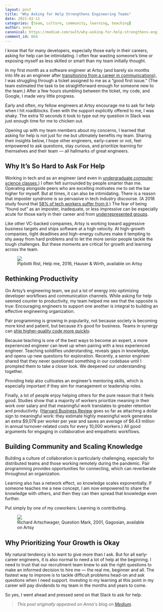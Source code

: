 ```yaml
---
layout: post
title: "Why Asking for Help Strengthens Engineering Teams"
date: 2021-02-11
categories: [team, culture, community, learning, teaching]
author: anna
canonical: https://medium.com/swlh/why-asking-for-help-strengthens-engineering-teams-6b1eadc86936
comment_id: 664
---
```


I know that for many developers, especially those early in their careers, asking for help can be intimidating. I
often fear wasting someone’s time or exposing myself as less skilled or smart than my team initially thought.

In my first month as a software engineer at Artsy (and barely six months into life as an engineer after
[transitioning from a career in communications][how-losing-my-job-helped-me-find-my-way-back]), I was struggling
through a ticket assigned to me as a “good first issue.” (The team estimated the task to be straightforward enough
for someone new to the team.) After a few hours stumbling between the ticket, my code, and Google, I made very
little progress.

<!-- more -->

Early and often, my fellow engineers at Artsy encourage me to ask for help when I hit roadblocks. Even with the
support explicitly offered to me, I was shaky. The extra 10 seconds it took to type out my question in Slack was
just enough time for me to chicken out.

Opening up with my team members about my concerns, I learned that asking for help is not just for me but ultimately
benefits my team. Sharing their insights below, I hope other engineers, early-career or not, feel empowered to ask
questions, stay curious, and prioritize learning for themselves and their team — all hallmarks of great engineers.

## Why It’s So Hard to Ask For Help

Working in tech and as an engineer (and even in [undergraduate computer science
classes][why-women-don't-pursue-software-engineering],) I often felt surrounded by people smarter than me.
Operating alongside peers who are excelling motivates me to set the bar higher for myself. But at times, it can
also be intimidating. There is a reason that imposter syndrome is so pervasive in tech industry discourse. (A 2018
study found that [58% of tech workers suffer from
it][impostor-syndrome-leaves-most-tech-workers-feeling-like-a-fake].) The fear of being “found out” as an imposter,
inadequate, or less impressive can be especially acute for those early in their career and from [underrepresented
groups][why-imposter-syndrome-is-worse-for-women-of-color].

Like other VC-backed companies, Artsy is working toward aggressive business targets and ships software at a high
velocity. At high-growth companies, tight deadlines and high-energy cultures make it tempting to shy away from hard
problems and to let the more senior people tackle the tough challenges. But these moments are critical for growth
and learning across the team.

<figure class="illustration">
    <a target="_blank" href="https://www.artsy.net/artwork/pipilotti-rist-help-me">
        <img src="https://d32dm0rphc51dk.cloudfront.net/P24AUuVFX50Tr2Q6w58-fQ/large.jpg">
    </a>
    <figcaption>Pipilotti Rist, Help me, 2016, Hauser & Wirth, available on Artsy
    </figcaption>
</figure>

## Rethinking Productivity

On Artsy’s engineering team, we put a lot of energy into optimizing developer workflows and communication channels.
While asking for help seemed counter to productivity, my team helped me see that the opposite is true: Encouraging
engineers to support one another is integral to building an effective engineering organization.

Pair programming is growing in popularity, not because society is becoming more kind and patient, but because it’s
good for business. Teams in synergy can [ship higher-quality code more quickly][on-pair-programming].

Because teaching is one of the best ways to become an expert, a more experienced engineer can level up when pairing
with a less experienced engineer. Teaching solidifies understanding, reveals gaps in knowledge, and opens up new
questions for exploration. Recently, a senior engineer shared that they never questioned something in our codebase
until I prompted them to take a closer look. We deepened our understanding together.

Providing help also cultivates an engineer’s mentoring skills, which is especially important if they aim for
management or leadership roles.

Finally, a lot of people enjoy helping others for the pure reason that it feels good. Studies show that a majority
of workers prioritize meaning in their work over salary and that meaningful work translates to greater retention
and productivity. ([Harvard Business Review][people-are-willing-to-earn-less-money-to-do-more-meaningful-work] goes
so far as attaching a dollar sign to meaningful work: they estimate highly meaningful work generates an extra
$9,078 per worker per year and saves an average of $6.43 million in annual turnover-related costs for every 10,000
workers.) All good arguments for engaging in collaborative and empathetic workflows.

## Building Community and Scaling Knowledge

Building a culture of collaboration is particularly challenging, especially for distributed teams and those working
remotely during the pandemic. Pair programming provides opportunities for connecting, which can reverberate
throughout an organization.

Learning also has a network effect, so knowledge scales exponentially. If someone teaches me a new concept, I am
now empowered to share the knowledge with others, and then they can then spread that knowledge even further.

Put simply by one of my coworkers: Learning is contributing.

<figure class="illustration">
    <a target="_blank" href="https://www.artsy.net/artwork/richard-artschwager-question-mark">
        <img src="https://d32dm0rphc51dk.cloudfront.net/fccQIzHtxIwf2eHTrEg0Dw/large.jpg">
    </a>
    <figcaption>Richard Artschwager, Question Mark, 2001, Gagosian, available on Artsy
    </figcaption>
</figure>

## Why Prioritizing Your Growth is Okay

My natural tendency is to want to give more than I ask. But for all early-career engineers, it is also normal to
need a lot of help at the beginning. I need to trust that our recruitment team knew to ask the right questions to
make an informed decision to hire me — the real me, beginner and all. The fastest way to improve is to tackle
difficult problems head-on and ask questions when I need support. Investing in my learning at this point in my
career will pay dividends to my team in the months and years to come.

So yes, I went ahead and pressed send on that Slack to ask for help.

[how-losing-my-job-helped-me-find-my-way-back]:
  https://medium.com/swlh/how-losing-my-job-helped-me-find-my-way-back-8c8f86552acc
[why-women-don't-pursue-software-engineering]:
  https://medium.com/better-programming/why-women-dont-pursue-software-engineering-17d0dead24e9
[impostor-syndrome-leaves-most-tech-workers-feeling-like-a-fake]:
  https://www.cnet.com/news/tech-employees-likely-to-suffer-from-impostor-syndrome/
[why-imposter-syndrome-is-worse-for-women-of-color]:
  https://zora.medium.com/why-imposter-syndrome-is-worse-for-women-of-color-3bcf37335405
[on-pair-programming]: https://martinfowler.com/articles/on-pair-programming.html
[people-are-willing-to-earn-less-money-to-do-more-meaningful-work]:
  https://hbr.org/2018/11/9-out-of-10-people-are-willing-to-earn-less-money-to-do-more-meaningful-work

> _This post originally appeared on Anna's blog on [Medium](https://anna-carey.medium.com/)._
